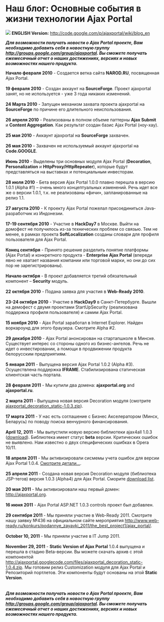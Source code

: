 # Наш блог: Основные события в жизни технологии Ajax Portal #

<img src='http://ajaxportal.googlecode.com/svn/trunk/images/english.gif'> <b>ENGLISH Version:</b> <a href='http://code.google.com/p/ajaxportal/wiki/blog_en'>http://code.google.com/p/ajaxportal/wiki/blog_en</a>

<b><i>Для возможности получать новости о Ajax Portal проекте, Вам необходимо добавить себя в новостную группу <a href='http://groups.google.com/group/ajaxportal'>http://groups.google.com/group/ajaxportal</a>. Вы сможете получать ежемесячный отчет о наших достижениях, версиях и новых возможностях нашего продукта.</i></b>

<b>Начало февраля 2010</b> - Создается ветка сайта <b>NAROD.RU</b>, посвященная Ajax Portal.<br>
<br>
<b>19 февраля 2010</b> - Создан аккаунт на <b>SourceForge</b>. Проект ajaxportal занят, но не используется - уже 3 года никаких изменений.<br>
<br>
<b>24 Марта 2010</b> - Запущен механизм захвата проекта ajaxportal на <b>SourceForge</b> по причине его длительного неиспользования.<br>
<br>
<b>26 апреля 2010</b> - Реализованы в полном объеме паттерны <b>Ajax Submit</b> и <b>Content Aggregation</b>. Как результат  создан базис Ajax Portal (ноу-хау).<br>
<br>
<b>25 мая 2010</b> - Аккаунт ajaxportal на <b>SourceForge</b> захвачен.<br>
<br>
<b>26 мая 2010</b> - Захвачен не используемый аккаунт ajaxportal на <b>Code.GOOGLE</b>.<br>
<br>
<b>Июнь 2010</b> - Выделены три основных модуля Ajax Portal (<b>Decoration</b>, <b>Personalization</b> и <b>HttpProxy/HttpRepeater</b>), которые будут представляться на выставках и потенциальным инвесторам.<br>
<br>
<b>28 июля 2010</b> - Бета версия Ajax Portal 1.0.0 плавно перешла в версию 1.0.1 (Alpha #1) – очень много концептуальных изменений. Речь идет все же о версии 1.0.1, т.к. не реализованы «фичи», запланированные на релиз 1.1.<br>
<br>
<b>27 августа 2010</b> - К проекту Ajax Portal пожелал присоединиться Java-разработчик из Индонезии.<br>
<br>
<b>17-19 сентября 2010</b> - Участие в <b>HackDay7</b> в Москве. Выйти на домофест не получилось из-за технических проблем со связью. Тем не менее, в рамках проекта <b>SoftLocalization</b> созданы словари для профиля пользователя для Ajax Portal.<br>
<br>
<b>Конец сентября</b> - Принято решение разделить понятие платформы (Ajax Portal) и конкретного продукта - <b>Enterprise Ajax Portal</b> (впереди явно не хватает названия компании или торговой марки, но они до сих пор не зарегистрированы).<br>
<br>
<b>Начало октября</b> - В проект добавляется третий обязательный компонент – <b>Security</b> модуль.<br>
<br>
<b>22 октября 2010</b> - Подана заявка для участия в <b>Web-Ready 2010</b>.<br>
<br>
<b>23-24 октября 2010</b> - Участие в <b>HackDay9</b> в Санкт-Петербурге. Вышли на демофест с двумя проектами StartUpSecurity (реализована поддержка профиля пользователя) и самим Ajax Portal.<br>
<br>
<b>15 ноября 2010</b> - Ajax Portal заработал в Internet Explorer. Найден воркароунд для этого браузера. Смотрите Alpha #2.<br>
<br>
<b>29 декабря 2010</b> - Ajax Portal анонсирован на стартапшколе в Минске. Существует интерес со стороны одного из бизнес-ангелов. Речь не идет о инвестировании, а помощи в продвижении продукта белорусским предприятиям.<br>
<br>
<b>5 января 2011</b> - Выпущена версия Ajax Portal 1.0.2 (Alpha #3). Осуществлена поддержка <b>IFRAME</b>. Стабилизирована статическая клиентская часть портала.<br>
<br>
<b>28 февраля 2011</b> - Мы купили два домена: <b>ajaxportal.org</b> and <b>ajaxportal.ru</b>.<br>
<br>
<b>2 марта 2011</b> - Выпущена новая версия Decoration модуля (смотрите <a href='http://ajaxportal.googlecode.com/files/ajaxportal_decoration_static-1.0.3.zip'>ajaxportal_decoration_static-1.0.3.zip</a>).<br>
<br>
<b>17 марта 2011</b> - У нас есть соглашение с Бизнес Акселератором (Минск, Беларусь) по поводу поиска венчурного финансирования.<br>
<br>
<b>April 12, 2011</b> - Мы выпустили новую версию библиотеки ajax4all 1.0.3 (<a href='http://ajaxportal.googlecode.com/files/ajax4all-1.0.3_beta.zip'>download</a>). Библиотека имеет статус <b>beta</b> версии. Критических ошибок не выявлено. Нам известно о двух специфических ошибках в Opera 10/11.<br>
<br>
<b>18 апреля 2011</b> - Мы активизировали сисмемы учета ошибок для версии Ajax Portal 1.0.4. <a href='http://code.google.com/p/ajaxportal/issues/list'>Смотрите детали...</a>.<br>
<br>
<b>25 апреля 2011</b> - Создана новая версия Decoration модуля (библиотека JSP-тегов) версия 1.0.3 (Alpha4) для Ajax Portal. Сморите <a href='http://code.google.com/p/ajaxportal/downloads/list'>download list</a>.<br>
<br>
<b>20 мая 2011</b> - Мы активизировали наш первый домен: <a href='http://ajaxportal.org'>http://ajaxportal.org</a>.<br>
<br>
<b>16 июня 2011</b> - Ajax Portal ASP.NET 1.0.3 controls проект был добавлен.<br>
<br>
<b>29 сентября 2011</b> - Мы приняли участие в Web-Ready 2011. Смотрите нашу заявку №436 на официальном сайте мероприятия <a href='http://www.web-ready.ru/konkurs/podannye_zayavki_2011/the_best_project1/ajax_portal/'>http://www.web-ready.ru/konkurs/podannye_zayavki_2011/the_best_project1/ajax_portal/</a>.<br>
<br>
<b>October 10, 2011</b> - Мы приняли участие в IT Jump 2011.<br>
<br>
<b>November 29, 2011</b> - <b>Static Version of Ajax Portal</b> 1.0.4 выпущена и перешла в стадию Beta-версии. Вы можете скачать архив с этой компонентой <a href='http://ajaxportal.googlecode.com/files/ajaxportal_decoration_static-1.0.4.zip'>http://ajaxportal.googlecode.com/files/ajaxportal_decoration_static-1.0.4.zip</a>. Мы готовим релиз Сustomization модуля для Ajax Portal и Репозиторий портлетов. Эти компоненты будут основаны на этой <b>Static Version</b>.<br>
<br>
<br>
<b><i>Для возможности получать новости о Ajax Portal проекте, Вам необходимо добавить себя в новостную группу <a href='http://groups.google.com/group/ajaxportal'>http://groups.google.com/group/ajaxportal</a>. Вы сможете получать ежемесячный отчет о наших достижениях, версиях и новых возможностях нашего продукта.</i></b>